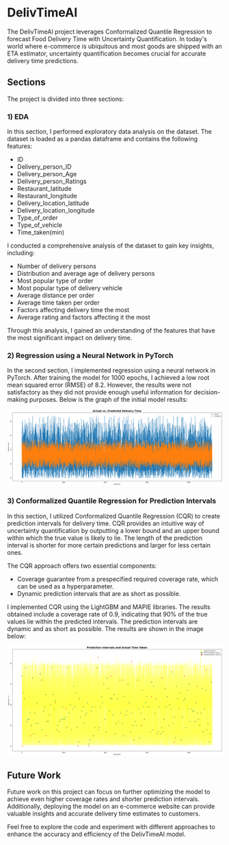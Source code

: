 # DelivTimeAI

The DelivTimeAI project leverages Conformalized Quantile Regression to forecast Food Delivery Time with Uncertainty Quantification. In today's world where e-commerce is ubiquitous and most goods are shipped with an ETA estimator, uncertainty quantification becomes crucial for accurate delivery time predictions.

## Sections

The project is divided into three sections:

### 1) EDA

In this section, I performed exploratory data analysis on the dataset. The dataset is loaded as a pandas dataframe and contains the following features:

- ID
- Delivery_person_ID
- Delivery_person_Age
- Delivery_person_Ratings
- Restaurant_latitude
- Restaurant_longitude
- Delivery_location_latitude
- Delivery_location_longitude
- Type_of_order
- Type_of_vehicle
- Time_taken(min)

I conducted a comprehensive analysis of the dataset to gain key insights, including:

- Number of delivery persons
- Distribution and average age of delivery persons
- Most popular type of order
- Most popular type of delivery vehicle
- Average distance per order
- Average time taken per order
- Factors affecting delivery time the most
- Average rating and factors affecting it the most

Through this analysis, I gained an understanding of the features that have the most significant impact on delivery time.

### 2) Regression using a Neural Network in PyTorch

In the second section, I implemented regression using a neural network in PyTorch. After training the model for 1000 epochs, I achieved a low root mean squared error (RMSE) of 8.2. However, the results were not satisfactory as they did not provide enough useful information for decision-making purposes. Below is the graph of the initial model results:

![Neural Network Results](initial_model.png)

### 3) Conformalized Quantile Regression for Prediction Intervals

In this section, I utilized Conformalized Quantile Regression (CQR) to create prediction intervals for delivery time. CQR provides an intuitive way of uncertainty quantification by outputting a lower bound and an upper bound within which the true value is likely to lie. The length of the prediction interval is shorter for more certain predictions and larger for less certain ones.

The CQR approach offers two essential components:

- Coverage guarantee from a prespecified required coverage rate, which can be used as a hyperparameter.
- Dynamic prediction intervals that are as short as possible.

I implemented CQR using the LightGBM and MAPIE libraries. The results obtained include a coverage rate of 0.9, indicating that 90% of the true values lie within the predicted intervals. The prediction intervals are dynamic and as short as possible. The results are shown in the image below:

![CQR Results](cqr_result.png)

## Future Work

Future work on this project can focus on further optimizing the model to achieve even higher coverage rates and shorter prediction intervals. Additionally, deploying the model on an e-commerce website can provide valuable insights and accurate delivery time estimates to customers.

Feel free to explore the code and experiment with different approaches to enhance the accuracy and efficiency of the DelivTimeAI model.

